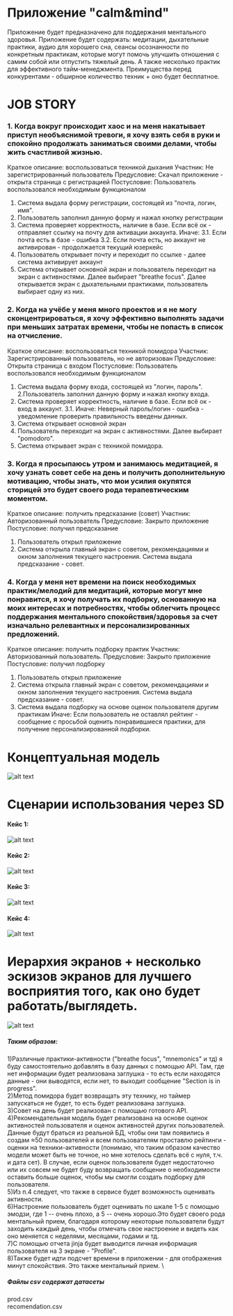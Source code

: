 # Приложение "calm&mind"
Приложение будет предназначено для поддержания ментального здоровья. 
Приложение будет содержать: медитации, дыхательные практики, аудио для хорошего сна, сеансы осознанности по конкретным практикам, которые могут помочь улучшить отношения с самим собой или отпустить тяжелый день. А также несколько практик для эффективного тайм-менеджмента.
Преимущества перед конкурентами - обширное количество техник + оно будет бесплатное.

# JOB STORY
### 1. Когда вокруг происходит хаос и на меня накатывает приступ необъяснимой тревоги, я хочу взять себя в руки и спокойно продолжать заниматься своими делами, чтобы жить счастливой жизнью.
Краткое описание: воспользоваться техникой дыхания
Участник: Не зарегистрированный пользователь
Предусловие: Скачал приложение - открыта страница с регистрацией
Постусловие: Пользователь воспользовался необходимым функционалом
1. Система выдала форму регистрации, состоящей из "почта, логин, имя".
2. Пользователь заполнил данную форму и нажал кнопку регистрации
3. Система проверяет корректность, наличие в базе. Если всё ок - отправляет ссылку на почту для активации аккаунта.
Иначе:
3.1. Если почта есть в базе - ошибка
3.2. Если почта есть, но аккаунт не активирован - продолжается текущий юзеркейс
4. Пользователь открывает почту и переходит по ссылке - далее система активирует аккаунт
5. Система открывает основной экран и пользователь переходит на экран с активностями. Далее выбирает "breathe focus". Далее открывается экран с дыхательными практиками, пользователь выбирает одну из них.

### 2. Когда на учёбе у меня много проектов и я не могу сконцентрироваться, я хочу эффективно выполнять задачи при меньших затратах времени, чтобы не попасть в список на отчисление.
Краткое описание: воспользоваться техникой помидора
Участник: Зарегистрированный пользователь, но не авторизован
Предусловие: Открыта страница с входом
Постусловие: Пользователь воспользовался необходимым функционалом
1. Система выдала форму входа, состоящей из "логин, пароль".
2.Пользователь заполнил данную форму и нажал кнопку входа.
3. Система проверяет корректность, наличие в базе. Если всё ок - вход в аккаунт.
3.1. Иначе: Неверный пароль/логин - ошибка - уведомление проверить правильность введены данных.
4. Система открывает основной экран
5. Пользователь переходит на экран с активностями. Далее выбирает "pomodoro".
6. Система открывает экран с техникой помидора.

### 3. Когда я просыпаюсь утром и занимаюсь медитацией, я хочу узнать совет себе на день и получить дополнительную мотивацию, чтобы знать, что мои усилия окупятся сторицей это будет своего рода терапевтическим моментом.
Краткое описание: получить предсказание (совет)
Участник: Авторизованный пользователь
Предусловие: Закрыто приложение
Постусловие: получил предсказание
1. Пользователь открыл приложение
2. Система открыла главный экран с советом, рекомендациями и окном заполнения текущего настроения. Система выдала предсказание - совет.

### 4. Когда у меня нет времени на поиск необходимых практик/мелодий для медитаций, которые могут мне понравится, я хочу получать их подборку, основанную на моих интересах и потребностях, чтобы облегчить процесс поддержания ментального спокойствия/здоровья за счет изначально релевантных и персонализированных предложений.
Краткое описание: получить подборку практик
Участник: Авторизованный пользователь.
Предусловие: Закрыто приложение
Постусловие: получил подборку
1. Пользователь открыл приложение
2. Система открыла главный экран с советом, рекомендациями и окном заполнения текущего настроения. Система выдала предсказание - совет.
3. Система выдала подборку на основе оценок пользователя другим практикам
Иначе: Если пользователь не оставлял рейтинг - сообщение с просьбой оценить понравившиеся практики, для получение персонализированной подборки.

# Концептуальная модель

![alt text](https://github.com/vbazhkova/Calm-Mind_Python/blob/main/ReadMeImages/concept_model.png)

# Сценарии использования через SD

#### Кейс 1:

![alt text](https://github.com/vbazhkova/Calm-Mind_Python/blob/main/ReadMeImages/case1.png)

#### Кейс 2:

![alt text](https://github.com/vbazhkova/Calm-Mind_Python/blob/main/ReadMeImages/case2.png)

#### Кейс 3:

![alt text](https://github.com/vbazhkova/Calm-Mind_Python/blob/main/ReadMeImages/case3.png)

#### Кейс 4:

![alt text](https://github.com/vbazhkova/Calm-Mind_Python/blob/main/ReadMeImages/case4.png)


# Иерархия экранов + несколько эскизов экранов для лучшего восприятия того, как оно будет работать/выглядеть.

![alt text](https://github.com/vbazhkova/Calm-Mind_Python/blob/main/ReadMeImages/Hierarchy.png)

##### Таким образом:
1)Различные практики-активности ("breathe focus", "mnemonics" и тд) я буду самостоятельно добавлять в базу данных с помощью API. Там, где нет информации будет реализована заглушка - то есть если находятся данные - они выводятся, если нет, то выходит сообщение "Section is in progress". \
2)Метод помидора будет возвращать эту технику, но таймер запускаться не будет, то есть будет реализована заглушка. \
3)Совет на день будет реализован с помощью готового API. \
4)Рекомендательная модель будет реализована на основе оценок активностей пользователя и оценок активностей других пользователей. Данные будут браться из реальной БД, чтобы они там появились я создам ≈50 пользователей и всем пользователям проставлю рейтинги - оценки на техники-активности (понимаю, что таким образом качество модели может быть не точное, но мне хотелось сделать всё с нуля, т.ч. и дата сет). В случае, если оценок пользователя будет недостаточно или их совсем не будет буду возвращать сообщение о необходимости оставить больше оценок, чтобы мы смогли создать подборку для пользователя. \
5)Из п.4 следует, что также в сервисе будет возможность оценивать активности. \
6)Настроение пользователь будет оценивать по шкале 1-5 с помощью эмодзи, где 1 -- очень плохо, а 5 -- очень хорошо.Это будет своего рода ментальный прием, благодаря которому некоторые пользователи будут заходить каждый день, чтобы отмечать свое настроение и видеть как оно меняется с неделями, месяцами, годами и тд. \
7)С помощью отчета jinja будет выводится личная информация пользователя на 3 экране - "Profile". \
8)Также будет идти подсчет времени в приложении - для отображения минут спокойствия. Это также ментальный прием. \

##### Файлы csv содержат датасеты
prod.csv \
recomendation.csv
